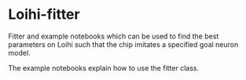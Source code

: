 # Loihi-fitter
Fitter and example notebooks which can be used to find the best parameters on Loihi such that the chip imitates a specified goal neuron model.

The example notebooks explain how to use the fitter class.

